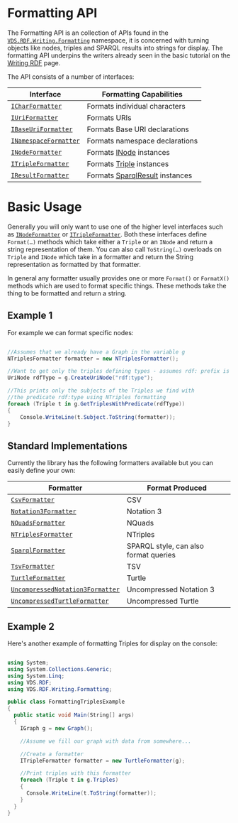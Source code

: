 # Formatting API 

The Formatting API is an collection of APIs found in the [`VDS.RDF.Writing.Formatting`](xref:VDS.RDF.Writing.Formatting) namespace, it is concerned with turning objects like nodes, triples and SPARQL results into strings for display.  The formatting API underpins the writers already seen in the basic tutorial on the [Writing RDF](writing_rdf.md) page.

The API consists of a number of interfaces:

| Interface | Formatting Capabilities |
| --- | --- |
| [`ICharFormatter`](xref:VDS.RDF.Writing.Formatting.ICharFormatter) | Formats individual characters |
| [`IUriFormatter`](xref:VDS.RDF.Writing.Formatting.IUriFormatter) | Formats URIs |
| [`IBaseUriFormatter`](xref:VDS.RDF.Writing.Formatting.IBaseUriFormatter) | Formats Base URI declarations |
| [`INamespaceFormatter`](xref:VDS.RDF.Writing.Formatting.INamespaceFormatter) | Formats namespace declarations |
| [`INodeFormatter`](xref:VDS.RDF.Writing.Formatting.INodeFormatter) | Formats [INode](xref:VDS.RDF.INode) instances |
| [`ITripleFormatter`](xref:VDS.RDF.Writing.Formatting.ITripleFormatter) | Formats [Triple](xref:VDS.RDF.Triple) instances |
| [`IResultFormatter`](xref:VDS.RDF.Writing.Formatting.IResultFormatter) | Formats [SparqlResult](xref:VDS.RDF.Query.SparqlResult) instances |

# Basic Usage 

Generally you will only want to use one of the higher level interfaces such as [`INodeFormatter`](xref:VDS.RDF.Writing.Formatting.INodeFormatter) or [`ITripleFormatter`](xref:VDS.RDF.Writing.Formatting.ITripleFormatter).  Both these interfaces define `Format(…)` methods which take either a `Triple` or an `INode` and return a string representation of them. You can also call `ToString(…)` overloads on `Triple` and `INode` which take in a formatter and return the String representation as formatted by that formatter.

In general any formatter usually provides one or more `Format()` or `FormatX()` methods which are used to format specific things.  These methods take the thing to be formatted and return a string.

## Example 1 

For example we can format specific nodes:

```csharp

//Assumes that we already have a Graph in the variable g
NTriplesFormatter formatter = new NTriplesFormatter();

//Want to get only the triples defining types - assumes rdf: prefix is appropriately defined for this Graph
UriNode rdfType = g.CreateUriNode("rdf:type");

//This prints only the subjects of the Triples we find with
//the predicate rdf:type using NTriples formatting
foreach (Triple t in g.GetTriplesWithPredicate(rdfType))
{
	Console.WriteLine(t.Subject.ToString(formatter));
}
```

## Standard Implementations 

Currently the library has the following formatters available but you can easily define your own:

| Formatter | Format Produced |
| --- | --- |
| [`CsvFormatter`](xref:VDS.RDF.Writing.Formatting.CsvFormatter) | CSV |
| [`Notation3Formatter`](xref:VDS.RDF.Writing.Formatting.Notation3Formatter) | Notation 3 |
| [`NQuadsFormatter`](xref:VDS.RDF.Writing.Formatting.NQuadsFormatter) | NQuads |
| [`NTriplesFormatter`](xref:VDS.RDF.Writing.Formatting.NTriplesFormatter) | NTriples |
| [`SparqlFormatter`](xref:VDS.RDF.Writing.Formatting.SparqlFormatter) | SPARQL style, can also format queries |
| [`TsvFormatter`](xref:VDS.RDF.Writing.Formatting.TsvFormatter) | TSV |
| [`TurtleFormatter`](xref:VDS.RDF.Writing.Formatting.TurtleFormatter) | Turtle |
| [`UncompressedNotation3Formatter`](xref:VDS.RDF.Writing.Formatting.UncompressedNotation3Formatter) | Uncompressed Notation 3 |
| [`UncompressedTurtleFormatter`](xref:VDS.RDF.Writing.Formatting.UncompressedTurtleFormatter) | Uncompressed Turtle |

## Example 2 

Here's another example of formatting Triples for display on the console:

```csharp

using System;
using System.Collections.Generic;
using System.Linq;
using VDS.RDF;
using VDS.RDF.Writing.Formatting;

public class FormattingTriplesExample
{
  public static void Main(String[] args)
  {
    IGraph g = new Graph();

    //Assume we fill our graph with data from somewhere...

    //Create a formatter
    ITripleFormatter formatter = new TurtleFormatter(g);

    //Print triples with this formatter
    foreach (Triple t in g.Triples)
    {
      Console.WriteLine(t.ToString(formatter));
    }
  }
}
```